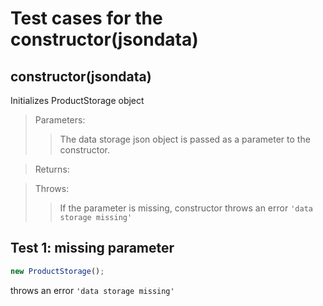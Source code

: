 # Test cases for the constructor(jsondata)

## **constructor(jsondata)**

Initializes ProductStorage object

> Parameters:
>
> > The data storage json object is passed as a parameter to the constructor.

> Returns:
>
> >

> Throws:
>
> > If the parameter is missing, constructor throws an error `'data storage missing'`

## Test 1: missing parameter

```js
new ProductStorage();
```

throws an error `'data storage missing'`
